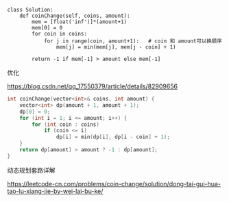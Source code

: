 ```py3
class Solution:
    def coinChange(self, coins, amount):
        mem = [float('inf')]*(amount+1)
        mem[0] = 0
        for coin in coins:
            for j in range(coin, amount+1):   # coin 和 amount可以换顺序
                mem[j] = min(mem[j], mem[j - coin] + 1)

        return -1 if mem[-1] > amount else mem[-1]
```
优化

https://blog.csdn.net/qq_17550379/article/details/82909656


```cpp
int coinChange(vector<int>& coins, int amount) {
    vector<int> dp(amount + 1, amount + 1);
    dp[0] = 0;
    for (int i = 1; i <= amount; i++) {
        for (int coin : coins)
            if (coin <= i)
                dp[i] = min(dp[i], dp[i - coin] + 1);
    }
    return dp[amount] > amount ? -1 : dp[amount];
}
```
动态规划套路详解

https://leetcode-cn.com/problems/coin-change/solution/dong-tai-gui-hua-tao-lu-xiang-jie-by-wei-lai-bu-ke/
